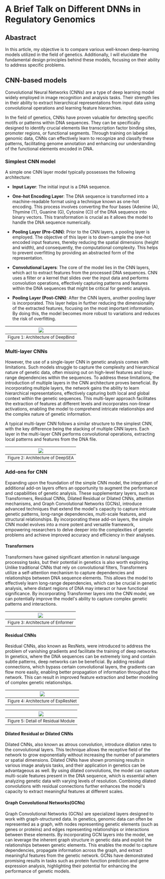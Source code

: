 # A Brief Talk on Different DNNs in Regulatory Genomics

## Abastract

In this article, my objective is to compare various well-known deep-learning models utilized in the field of genetics. Additionally, I will elucidate the fundamental design principles behind these models, focusing on their ability to address specific problems.

## CNN-based models

Convolutional Neural Networks (CNNs) are a type of deep learning model widely employed in image recognition and analysis tasks. Their strength lies in their ability to extract hierarchical representations from input data using convolutional operations and learning feature hierarchies.

In the field of genetics, CNNs have proven valuable for detecting specific motifs or patterns within DNA sequences. They can be specifically designed to identify crucial elements like transcription factor binding sites, promoter regions, or functional segments. Through training on labeled genomic data, CNNs can effectively learn to recognize and classify these patterns, facilitating genome annotation and enhancing our understanding of the functional elements encoded in DNA.

### Simplest CNN model

A simple one CNN layer model typically possesses the following architecture:

- **Input Layer**: The initial input is a DNA sequence. 

- **One-hot Encoding Layer**: The DNA sequence is transformed into a machine-readable format using a technique known as one-hot encoding. This process involves converting the four bases (Adenine (A), Thymine (T), Guanine (G), Cytosine (C)) of the DNA sequence into binary vectors. This transformation is crucial as it allows the model to handle the DNA sequence numerically.

- **Pooling Layer (Pre-CNN)**: Prior to the CNN layers, a pooling layer is employed. The objective of this layer is to down-sample the one-hot encoded input features, thereby reducing the spatial dimensions (height and width), and consequently, the computational complexity. This helps to prevent overfitting by providing an abstracted form of the representation.

- **Convolutional Layers**: The core of the model lies in the CNN layers, which act to extract features from the processed DNA sequences. CNN uses a filter or a kernel that slides over the input data and performs convolution operations, effectively capturing patterns and features within the DNA sequences that might be critical for genetic analysis.

- **Pooling Layer (Post-CNN)**: After the CNN layers, another pooling layer is incorporated. This layer helps in further reducing the dimensionality of the extracted features, focusing on the most important information. By doing this, the model becomes more robust to variations and reduces the risk of overfitting.

| ![](assets/Figure_7.png)|
|:--:|
| <small>Figure 1: Architecture of DeepBind</small>|

### Multi-layer CNNs
However, the use of a single-layer CNN in genetic analysis comes with limitations. Such models struggle to capture the complexity and hierarchical nature of genetic data, often missing out on high-level features and long-range dependencies within the sequences. To address these limitations, the introduction of multiple layers in the CNN architecture proves beneficial. By incorporating multiple layers, the network gains the ability to learn hierarchical representations, effectively capturing both local and global context within the genetic sequences. This multi-layer approach facilitates the extraction of features at different levels and incorporates non-linear activations, enabling the model to comprehend intricate relationships and the complex nature of genetic information.

A typical multi-layer CNN follows a similar structure to the simplest CNN, with the key difference being the stacking of multiple CNN layers. Each layer in the multi-layer CNN performs convolutional operations, extracting local patterns and features from the DNA file. 

| ![](assets/Figure_8.png)|
|:--:|
| <small>Figure 2: Architecture of DeepSEA</small>|

### Add-ons for CNN
Expanding upon the foundation of the simple CNN model, the integration of additional add-on layers offers an opportunity to augment the performance and capabilities of genetic analysis. These supplementary layers, such as Transformers, Residual CNNs, Dilated Residual or Dilated CNNs, attention mechanisms, and Graph Convolutional Networks (GCNs), introduce advanced techniques that extend the model's capacity to capture intricate genetic patterns, long-range dependencies, multi-scale features, and structural relationships. By incorporating these add-on layers, the simple CNN model evolves into a more potent and versatile framework, empowering researchers to delve deeper into the complexities of genetic problems and achieve improved accuracy and efficiency in their analyses.

#### Transformers
Transformers have gained significant attention in natural language processing tasks, but their potential in genetics is also worth exploring. Unlike traditional CNNs that rely on convolutional filters, Transformers utilize a self-attention mechanism to capture dependencies and relationships between DNA sequence elements. This allows the model to effectively learn long-range dependencies, which can be crucial in genetic analysis, where distant regions of DNA may interact or have functional significance. By incorporating Transformer layers into the CNN model, we can potentially improve the model's ability to capture complex genetic patterns and interactions.

| ![](assets/Figure_9.png)|
|:--:|
| <small>Figure 3: Architecture of Enformer</small>|

#### Residual CNNs
Residual CNNs, also known as ResNets, were introduced to address the problem of vanishing gradients and facilitate the training of deep networks. In genetics, where the DNA sequences can be extremely long and contain subtle patterns, deep networks can be beneficial. By adding residual connections, which bypass certain convolutional layers, the gradients can flow more easily, enabling better propagation of information throughout the network. This can result in improved feature extraction and better modeling of complex genetic relationships.

| ![](assets/Figure_10.png)|
|:--:|
| <small>Figure 4: Architecture of ExpResNet</small>|

| ![](assets/Figure_11.png)|
|:--:|
| <small>Figure 5: Detail of Residual Module</small>|


#### Dilated Residual or Dilated CNNs
Dilated CNNs, also known as atrous convolution, introduce dilation rates to the convolutional layers. This technique allows the receptive field of the network to grow exponentially without increasing the number of parameters or spatial dimensions. Dilated CNNs have shown promising results in various image analysis tasks, and their application in genetics can be advantageous as well. By using dilated convolutions, the model can capture multi-scale features present in the DNA sequence, which is essential when analyzing genetic data with varying levels of resolution. Combining dilated convolutions with residual connections further enhances the model's capacity to extract meaningful features at different scales.

#### Graph Convolutional Networks(GCNs)
Graph Convolutional Networks (GCNs) are specialized layers designed to work with graph-structured data. In genetics, genomic data can often be represented as a graph, with nodes representing genetic elements (such as genes or proteins) and edges representing relationships or interactions between these elements. By incorporating GCN layers into the model, we can leverage the inherent graph structure in genetic data and exploit the relationships between genetic elements. This enables the model to capture dependencies, propagate information across the graph, and extract meaningful features from the genetic network. GCNs have demonstrated promising results in tasks such as protein function prediction and gene expression analysis, highlighting their potential for enhancing the performance of genetic models.


[^1]: Kelley, David R., Jasper Snoek, and John L. Rinn. “Basset: Learning the Regulatory Code of the Accessible Genome with Deep Convolutional Neural Networks.” Genome Research 26, no. 7 (July 2016): 990–99. https://doi.org/10.1101/gr.200535.115.
